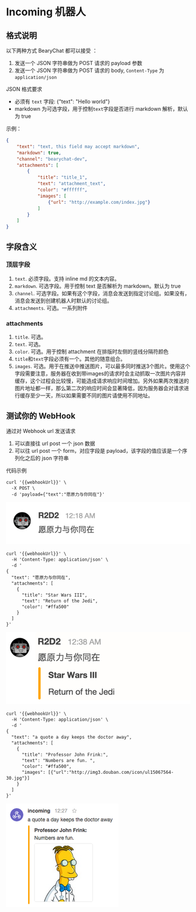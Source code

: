# Incoming 机器人

## 格式说明

以下两种方式 BearyChat 都可以接受 ：
1. 发送一个 JSON 字符串做为 POST 请求的 payload 参数
2. 发送一个 JSON 字符串做为 POST 请求的 body, `Content-Type` 为 `application/json`

JSON 格式要求
* 必须有 `text` 字段: {"text": "Hello world"}
* markdown 为可选字段，用于控制`text`字段是否进行 markdown 解析，默认为 true

示例：

```json
{
    "text": "text, this field may accept markdown",
    "markdown": true,
    "channel": "bearychat-dev",
    "attachments": [
        {
            "title": "title_1",
            "text": "attachment_text",
            "color": "#ffffff",
            "images": [
                {"url": "http://example.com/index.jpg"}
            ]
        }
    ]
}
```

## 字段含义

### 顶层字段

1. `text`. 必须字段。支持 inline md 的文本内容。
2. `markdown`. 可选字段。用于控制 text 是否解析为 markdown。默认为 true
2. `channel`. 可选字段。如果有这个字段，消息会发送到指定讨论组。如果没有，消息会发送到创建机器人时默认的讨论组。
3. `attachments`. 可选。一系列附件

### attachments

1. `title`. 可选。
2. `text`. 可选。
3. `color`. 可选。用于控制 attachment 在排版时左侧的竖线分隔符颜色
4. `title`和`text`字段必须有一个。其他的随意组合。
5. `images`. 可选。用于在推送中推送图片，可以最多同时推送3个图片。使用这个字段需要注意，服务器在收到带images的请求时会主动抓取一次图片内容并缓存，这个过程会比较慢，可能造成请求响应时间增加。另外如果两次推送的图片地址都一样，那么第二次的响应时间会显著降低，因为服务器会对请求进行缓存至少一天，所以如果需要不同的图片请使用不同地址。

## 测试你的 WebHook

通过对 Webhook url 发送请求

1. 可以直接往 url post 一个 json 数据
2. 可以往 url post 一个 form，对应字段是 payload，该字段的值应该是一个序列化之后的 json 字符串

代码示例

```shell
curl '{{webhookUrl}}' \
  -X POST \
  -d 'payload={"text":"愿原力与你同在"}'
```

![](/images/tutorial/incoming_r2d2_1.png)

```shell
curl '{{webhookUrl}}' \
  -H 'Content-Type: application/json' \
  -d '
{
  "text": "愿原力与你同在",
  "attachments": [
    {
      "title": "Star Wars III",
      "text": "Return of the Jedi",
      "color": "#ffa500"
    }
  ]
}'
```

![](/images/tutorial/incoming_r2d2_2.png)

```shell
curl '{{webhookUrl}}' \
  -H 'Content-Type: application/json' \
  -d '
{
  "text": "a quote a day keeps the doctor away",
  "attachments": [
    {
      "title": "Professor John Frink:",
      "text": "Numbers are fun. ",
      "color": "#ffa500",
      "images": [{"url":"http://img3.douban.com/icon/ul15067564-30.jpg"}]
    }
  ]
}'
```

![](/images/tutorial/incoming_prof_frink.png)
